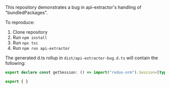 This repository demonstrates a bug in api-extractor's handling of "bundledPackages".

To reproduce:

1. Clone repository
2. Run `npm install`
3. Run `npx tsc`
4. Run `npm run api-extractor`

The generated d.ts rollup in `dist/api-extractor-bug.d.ts` will contain the following:

```typescript
export declare const getSession: () => import("redux-orm").Session<[typeof import("./Author").default]>;

export { }
```
